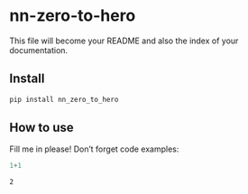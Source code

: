 # nn-zero-to-hero


<!-- WARNING: THIS FILE WAS AUTOGENERATED! DO NOT EDIT! -->

This file will become your README and also the index of your
documentation.

## Install

``` sh
pip install nn_zero_to_hero
```

## How to use

Fill me in please! Don’t forget code examples:

``` python
1+1
```

    2
